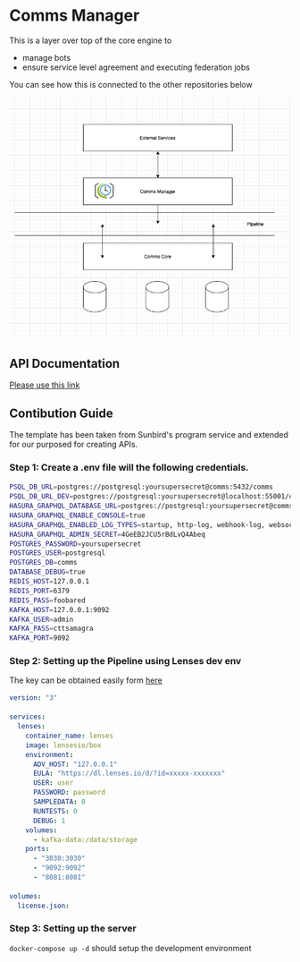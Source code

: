 # Comms Manager

This is a layer over top of the core engine to

- manage bots
- ensure service level agreement and executing federation jobs

You can see how this is connected to the other repositories below

![Connections](./docs/conn.png)

## API Documentation

[Please use this link](https://documenter.getpostman.com/view/7043186/Tz5p5dHt)

## Contibution Guide

The template has been taken from Sunbird's program service and extended for our purposed for creating APIs.

### Step 1: Create a .env file will the following credentials.

```sh
PSQL_DB_URL=postgres://postgresql:yoursupersecret@comms:5432/comms
PSQL_DB_URL_DEV=postgres://postgresql:yoursupersecret@localhost:55001/comms
HASURA_GRAPHQL_DATABASE_URL=postgres://postgresql:yoursupersecret@comms:5432/comms
HASURA_GRAPHQL_ENABLE_CONSOLE=true
HASURA_GRAPHQL_ENABLED_LOG_TYPES=startup, http-log, webhook-log, websocket-log, query-log
HASURA_GRAPHQL_ADMIN_SECRET=4GeEB2JCU5rBdLvQ4Abeq
POSTGRES_PASSWORD=yoursupersecret
POSTGRES_USER=postgresql
POSTGRES_DB=comms
DATABASE_DEBUG=true
REDIS_HOST=127.0.0.1
REDIS_PORT=6379
REDIS_PASS=foobared
KAFKA_HOST=127.0.0.1:9092
KAFKA_USER=admin
KAFKA_PASS=cttsamagra
KAFKA_PORT=9092
```

### Step 2: Setting up the Pipeline using Lenses dev env

The key can be obtained easily form [here](https://lenses.io/lenses-download/)

```yml
version: "3"

services:
  lenses:
    container_name: lenses
    image: lensesio/box
    environment:
      ADV_HOST: "127.0.0.1"
      EULA: "https://dl.lenses.io/d/?id=xxxxx-xxxxxxx"
      USER: user
      PASSWORD: password
      SAMPLEDATA: 0
      RUNTESTS: 0
      DEBUG: 1
    volumes:
      - kafka-data:/data/storage
    ports:
      - "3030:3030"
      - "9092:9092"
      - "8081:8081"

volumes:
  license.json:
```

### Step 3: Setting up the server

`docker-compose up -d` should setup the development environment
